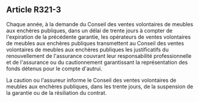 Article R321-3
----
Chaque année, à la demande du Conseil des ventes volontaires de meubles aux
enchères publiques, dans un délai de trente jours à compter de l'expiration de
la précédente garantie, les opérateurs de ventes volontaires de meubles aux
enchères publiques transmettent au Conseil des ventes volontaires de meubles aux
enchères publiques les justificatifs du renouvellement de l'assurance couvrant
leur responsabilité professionnelle et de l'assurance ou du cautionnement
garantissant la représentation des fonds détenus pour le compte d'autrui.

La caution ou l'assureur informe le Conseil des ventes volontaires de meubles
aux enchères publiques, dans les trente jours, de la suspension de la garantie
ou de la résiliation du contrat.
